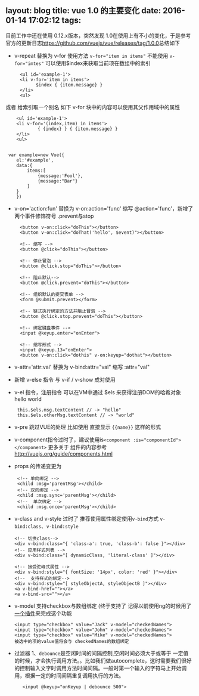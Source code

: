 layout: blog
title: vue 1.0 的主要变化
date: 2016-01-14 17:02:12
tags:
---
目前工作中还在使用 0.12.x版本，突然发现 1.0在使用上有不小的变化，于是参考 官方的更新日志<https://github.com/vuejs/vue/releases/tag/1.0.0>总结如下
- v-repeat  替换为 v-for
使用方法 `v-for="item in items"` 不能使用 `v-for="imtes"` 可以使用$index来获取当前项在数组中的索引


        <ul id='example-1'>
        <li v-for='item in items'>
              $index { {item.message} }
        </li>
        <ul>

或者  给索引取一个别名 如下 v-for  块中的内容可以使用其父作用域中的属性


        <ul id='example-1'>
        <li v-for='(index,item) in items'>
                { {index} } { {item.message} }
        </li>
        <ul>


     var example=new Vue({
        el:'#example',
        data:{
            items:[
                {message:'Fool'},
                {message:"Bar"}
            ]
        }
        })

- v-on='action:fun' 替换为 v-on:action='func' 缩写 @action='func'，新增了两个事件修饰符号 .prevent与stop

        <button v-on:click="doThis"></button>
        <button v-on:click="doThat('hello', $event)"></button>

        <!-- 缩写 -->
        <button @click="doThis"></button>

        <!-- 停止冒泡 -->
        <button @click.stop="doThis"></button>

        <!-- 阻止默认-->
        <button @click.prevent="doThis"></button>

        <!-- 组织默认的提交表单 -->
        <form @submit.prevent></form>

        <!-- 链式执行绑定的方法并阻止冒泡 -->
        <button @click.stop.prevent="doThis"></button>

        <!-- 绑定键盘事件 -->
        <input @keyup.enter="onEnter">

        <!-- 缩写形式 -->
        <input @keyup.13="onEnter">
        <button v-on:click="dothis" v-on:keyup="dothat"></button>

- v-attr='attr:val' 替换为 v-bind:attr="val" 缩写 :attr="val"
-  新增 v-else 指令 与 v-if / v-show 成对使用
-  v-el 指令，注册指令 可以在VM中通过 $els 来获得注册DOM的哈希对象
        <span v-el:msg>hello</span>
        <span v-el:other-msg>world</span>

        this.$els.msg.textContent // -> "hello"
        this.$els.otherMsg.textContent // -> "world"
- v-pre 跳过VUE的处理 比如使用 直接显示 `{{name}}` 这样的形式
- v-component指令过时了，建议使用is`<component :is="componentId"></component>` 更多关于 组件的内容参考  <http://vuejs.org/guide/components.html>
-  props 的传递变更为

        <!-- 单向绑定 -->
        <child :msg='parentMsg'></child>  
        <!-- 双向绑定 -->
        <child :msg.sync='parentMsg'></child> 
        <!--  单次绑定 -->
        <child :msg.once='parentMsg'></child>



- v-class and v-style 过时了 推荐使用属性绑定使用`v-bind`方式 `v-bind:class`、`v-bind:style`

      <!-- 切换class-->
      <div v-bind:class="{ 'class-a': true, 'class-b': false }"></div>
      <!-- 应用样式列表 -->
      <div v-bind:class="[ dynamicClass, 'literal-class' ]"></div>
      
      <!-- 接受驼峰式属性 -->
      <div v-bind:style="{ fontSize: '14px', color: 'red' }"></div>
      <!--  支持样式的绑定-->
      <div v-bind:style="[ styleObjectA, styleObjectB ]"></div>
      <a v-bind-href=""></a>
      <a v-bind-src=""></a>

- v-model 支持checkbox与数组绑定 (终于支持了 记得以前使用ng的时候用了[一个插件](https://github.com/vitalets/checklist-model)来完成这个功能

      <input type="checkbox" value="Jack" v-model="checkedNames">
      <input type="checkbox" value="John" v-model="checkedNames">
      <input type="checkbox" value="Mike" v-model="checkedNames">
      被选中的项的value值将会与 checkedNames的数组绑定
-  过滤器 
  1、`debounce`是空闲时间的间隔控制,空闲时间必须大于或等于 一定值的时候，才会执行调用方法。。比如我们做autocomplete，这时需要我们很好的控制输入文字时调用方法时间间隔。一般时第一个输入的字符马上开始调用，根据一定的时间间隔重复调用执行的方法。

          <input @keyup="onKeyup | debounce 500">

